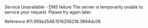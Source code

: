 Service Unavailable - DNS failure The server is temporarily unable to service your request. Please try again later.

Reference #11.959a2548.1516256218.3894dc08